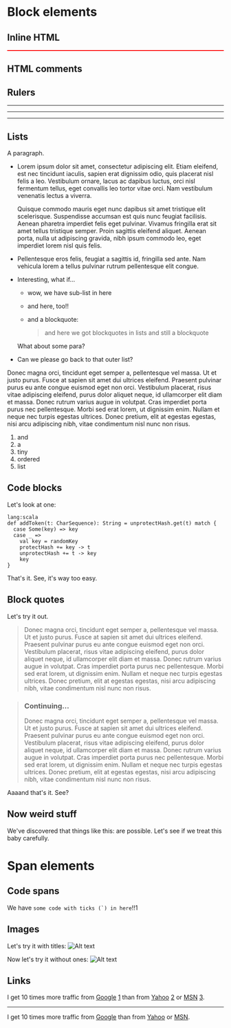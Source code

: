Block elements
====================

Inline HTML
-----------

<div style="border:1px solid red">
  <div id="one">
    <div id="one-one">
    </div>
    <div id="one-two">
    </div>
  </div>
  <div id="two">
  </div>
</div>

## HTML comments

<!-- This is the comment and should be left AS IS. -->

## Rulers

* * *

---------------------------------

_ _ _

## Lists

A paragraph.

 *  Lorem ipsum dolor sit amet, consectetur adipiscing elit. Etiam eleifend,
    est nec tincidunt iaculis, sapien erat dignissim odio, quis placerat nisl
    felis a leo. Vestibulum ornare, lacus ac dapibus luctus, orci nisl fermentum
    tellus, eget convallis leo tortor vitae orci. Nam vestibulum venenatis
    lectus a viverra.

    Quisque commodo mauris eget nunc dapibus sit amet tristique elit scelerisque.
    Suspendisse accumsan est quis nunc feugiat facilisis. Aenean pharetra imperdiet
    felis eget pulvinar. Vivamus fringilla erat sit amet tellus tristique semper.
    Proin sagittis eleifend aliquet. Aenean porta, nulla ut adipiscing gravida,
    nibh ipsum commodo leo, eget imperdiet lorem nisl quis felis.

 *  Pellentesque eros felis, feugiat a sagittis id, fringilla sed ante. Nam vehicula
    lorem a tellus pulvinar rutrum pellentesque elit congue.

 *  Interesting, what if...

    *  wow, we have sub-list in here

    *  and here, too!!

    *  and a blockquote:
    
        > and here we got blockquotes in lists
        > and still a blockquote

    What about some para?

 *  Can we please go back to that outer list?

Donec magna orci, tincidunt eget semper a, pellentesque vel massa. Ut et justo purus.
Fusce at sapien sit amet dui ultrices eleifend. Praesent pulvinar purus eu ante congue
euismod eget non orci. Vestibulum placerat, risus vitae adipiscing eleifend,
purus dolor aliquet neque, id ullamcorper elit diam et massa. Donec rutrum varius
augue in volutpat. Cras imperdiet porta purus nec pellentesque. Morbi sed erat lorem,
ut dignissim enim. Nullam et neque nec turpis egestas ultrices. Donec pretium, elit
at egestas egestas, nisi arcu adipiscing nibh, vitae condimentum nisl nunc non risus.

1. and
2. a
3. tiny
8. ordered
5. list

Code blocks
-----------

Let's look at one:

    lang:scala
    def addToken(t: CharSequence): String = unprotectHash.get(t) match {
      case Some(key) => key
      case _ =>
        val key = randomKey
        protectHash += key -> t
        unprotectHash += t -> key
        key
    }

That's it. See, it's way too easy.

Block quotes
------------

Let's try it out.

> Donec magna orci, tincidunt eget semper a, pellentesque vel massa. Ut et justo purus.
Fusce at sapien sit amet dui ultrices eleifend. Praesent pulvinar purus eu ante congue
euismod eget non orci. Vestibulum placerat, risus vitae adipiscing eleifend,
purus dolor aliquet neque, id ullamcorper elit diam et massa. Donec rutrum varius
augue in volutpat. Cras imperdiet porta purus nec pellentesque. Morbi sed erat lorem,
ut dignissim enim. Nullam et neque nec turpis egestas ultrices. Donec pretium, elit
at egestas egestas, nisi arcu adipiscing nibh, vitae condimentum nisl nunc non risus.

> ### Continuing...
>
> Donec magna orci, tincidunt eget semper a, pellentesque vel massa. Ut et justo purus.
> Fusce at sapien sit amet dui ultrices eleifend. Praesent pulvinar purus eu ante congue
> euismod eget non orci. Vestibulum placerat, risus vitae adipiscing eleifend,
> purus dolor aliquet neque, id ullamcorper elit diam et massa. Donec rutrum varius
> augue in volutpat. Cras imperdiet porta purus nec pellentesque. Morbi sed erat lorem,
> ut dignissim enim. Nullam et neque nec turpis egestas ultrices. Donec pretium, elit
> at egestas egestas, nisi arcu adipiscing nibh, vitae condimentum nisl nunc non risus.

Aaaand that's it. See?

Now weird stuff
---------------
We've discovered that things like this: <a href="<a href='<a>`_*& &amp;</a>'></a>"></a>
are possible. Let's see if we treat this baby carefully.

Span elements
=============

Code spans
----------

We have `` some code with ticks (`) in here ``!!1

Images
------

Let's try it with titles: ![Alt text](/path/to/img.jpg "Optional title")

Now let's try it without ones: ![Alt text](/path/to/img.jpg)

## Links

I get 10 times more traffic from [Google] [1] than from
[Yahoo] [2] or [MSN] [3].

  [1]: http://google.com/        "Google"
  [2]: http://search.yahoo.com/  "Yahoo Search"
  [3]: http://search.msn.com/    "MSN Search"

  * * * * *

I get 10 times more traffic from [Google][] than from
[Yahoo][] or [MSN][].

  [google]: http://google.com/
  [yahoo]:  http://search.yahoo.com/
  [msn]:    http://search.msn.com/




